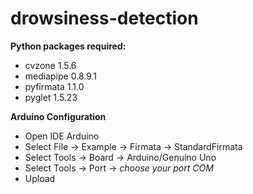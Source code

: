 # drowsiness-detection
**Python packages required:**
* cvzone 1.5.6
* mediapipe 0.8.9.1
* pyfirmata 1.1.0
* pyglet 1.5.23

**Arduino Configuration**
- Open IDE Arduino
- Select File -> Example -> Firmata -> StandardFirmata
- Select Tools -> Board -> Arduino/Genuino Uno
- Select Tools -> Port -> *choose your port COM*
- Upload

